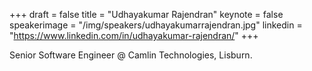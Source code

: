 +++
draft = false
title = "Udhayakumar Rajendran"
keynote = false
speakerimage = "/img/speakers/udhayakumarrajendran.jpg"
linkedin = "https://www.linkedin.com/in/udhayakumar-rajendran/"
+++

Senior Software Engineer @ Camlin Technologies, Lisburn.